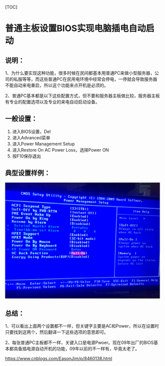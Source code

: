 [TOC]



# 普通主板设置BIOS实现电脑插电自动启动

## **说明：**

1、为什么要实现这种功能，很多时候在民间都基本用普通PC来做小型服务器，公司的私服等等，而这些普通PC在民用电环境中经常会停电，一停就会导致服务器不能自动来电重启，所以这个功能来点开机是必须的。

2、普通PC基本都是以下这些配置方式，但不要和服务器主板做比较，服务器主板有专业的配置选项以及专业的来电自动启动设备。

## **一般设置：**

1. 进入BIOS设置，Del
2. 进入Advanced菜单
3. 进入Power Management Setup
4. 进入Restore On AC Power Loss，选择Power ON
5. 按F10保存退出

## **典型设置样例：**

[![img](image-202001251344/417876-20180222211648612-1688468795.jpg)](https://images2018.cnblogs.com/blog/417876/201802/417876-20180222211648612-1688468795.jpg)

## **总结：**

1、可以看出上面两个设置都不一样，但关键字主要是AC和Power，所以在设置时只要找到这两个，然后翻译一下这些选项的意思即可。

2、每张普通PC主板都不一样，关键入口是电源Pwoer。现在09年出厂的BIOS基本都具备插电源自动开机的功能，09年以前的不一样有，毕竟太老了。





https://www.cnblogs.com/EasonJim/p/8460138.html